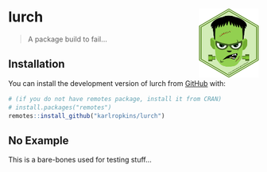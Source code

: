
<!-- README.md is generated from README.Rmd. Please edit that file -->

# lurch <img src="man/figures/logo.png" align="right" alt="" width="120" />

<!-- badges: start -->

<!-- badges: end -->

> A package build to fail…

## Installation

You can install the development version of lurch from
[GitHub](https://github.com/) with:

``` r
# (if you do not have remotes package, install it from CRAN) 
# install.packages("remotes")
remotes::install_github("karlropkins/lurch") 
```

## No Example

This is a bare-bones used for testing stuff…
